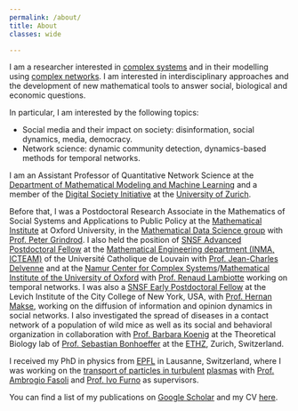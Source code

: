 ```yaml
---
permalink: /about/
title: About
classes: wide

---
```


I am a researcher interested in [complex systems](https://en.wikipedia.org/wiki/Complex_systems) and in their 
modelling using [complex networks](https://en.wikipedia.org/wiki/Complex_network).
I am interested in interdisciplinary approaches and the development of new mathematical tools to answer social, biological and economic questions.

In particular, I am interested by the following topics:

- Social media and their impact on society: disinformation, social dynamics, media, democracy.
- Network science: dynamic community detection, dynamics-based methods for temporal networks.

I am an Assistant Professor of Quantitative Network Science at the [Department of Mathematical Modeling and Machine Learning](https://dm3l.uzh.ch/) and a member of the [Digital Society Initiative](https://www.dsi.uzh.ch/) at the [University of Zurich](https://www.uzh.ch/cmsssl/en.html).


Before that, I was a  Postdoctoral Research Associate in the Mathematics of Social Systems and Applications to Public Policy at the [Mathematical Institute](https://www.maths.ox.ac.uk/) at Oxford University, in the [Mathematical Data Science group](https://www.maths.ox.ac.uk/groups/data-science) with [Prof. Peter Grindrod](https://www.maths.ox.ac.uk/people/peter.grindrod).
I also held the position of 
[SNSF Advanced Postdoctoral Fellow](http://www.snf.ch/en/funding/careers/postdoc-mobility/Pages/default.aspx) at the [Mathematical Engineering department (INMA, ICTEAM)](https://uclouvain.be/fr/node/2107) of the Université Catholique de Louvain with [Prof. Jean-Charles Delvenne](https://perso.uclouvain.be/jean-charles.delvenne/welcome.html) and at the [Namur Center for Complex Systems](http://www.naxys.be/)/[Mathematical Institute of the University of Oxford](https://www.maths.ox.ac.uk/) with [Prof. Renaud Lambiotte](https://www.maths.ox.ac.uk/people/renaud.lambiotte) working on temporal networks.
I was also a [SNSF Early Postdoctoral Fellow](http://www.snf.ch/en/funding/careers/early-postdoc-mobility/Pages/default.aspx) at the Levich Institute of the City College of New York, USA, with [Prof. Hernan Makse](http://www-levich.engr.ccny.cuny.edu/webpage/hmakse/research/), working on the diffusion of information and opinion dynamics in social networks.
I also investigated the spread of diseases in a contact network of a population of wild mice as well as its social and behavioral organization in collaboration with [Prof. Barbara Koenig](http://www.ieu.uzh.ch/en/research/behaviour/social) at the Theoretical Biology lab of [Prof. Sebastian Bonhoeffer](http://www.tb.ethz.ch/people/person-detail.html?persid=88316) at the [ETHZ](https://www.ethz.ch/en.html), Zurich, Switzerland.

I received my PhD in physics from [EPFL](http://www.epfl.ch) in Lausanne, Switzerland, where I was working on the [transport of particles in turbulent](https://infoscience.epfl.ch/record/205009) [plasmas](https://en.wikipedia.org/wiki/Plasma_(physics)) with [Prof. Ambrogio Fasoli](https://people.epfl.ch/ambrogio.fasoli) and [Prof. Ivo Furno](https://people.epfl.ch/ivo.furno) as supervisors.

You can find a list of my publications on [Google Scholar](https://scholar.google.com/citations?user=rbHfk1EAAAAJ&hl=en) and my CV [here](/assets/images/CV_ABovet_online.pdf).
